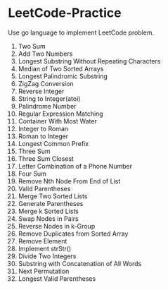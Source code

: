 # LeetCode-Practice
Use go language to implement LeetCode problem.

1. Two Sum
2. Add Two Numbers
3. Longest Substring Without Repeating Characters
4. Median of Two Sorted Arrays
5. Longest Palindromic Substring
6. ZigZag Conversion
7. Reverse Integer
8. String to Integer(atoi)
9. Palindrome Number
10. Regular Expression Matching
11. Container With Most Water
12. Integer to Roman
13. Roman to Integer
14. Longest Common Prefix
15. Three Sum
16. Three Sum Closest
17. Letter Combination of a Phone Number
18. Four Sum
19. Remove Nth Node From End of List
20. Valid Parentheses
21. Merge Two Sorted Lists
22. Generate Parentheses
23. Merge k Sorted Lists
24. Swap Nodes in Pairs
25. Reverse Nodes in k-Group
26. Remove Duplicates from Sorted Array
27. Remove Element
28. Implement strStr()
29. Divide Two Integers
30. Substring with Concatenation of All Words
31. Next Permutation
32. Longest Valid Parentheses
